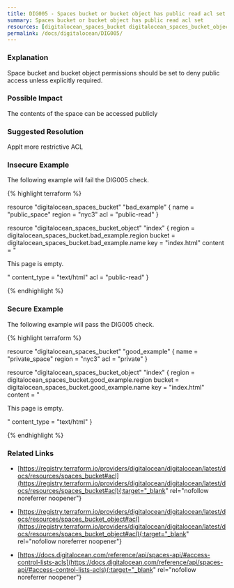 ```yaml
---
title: DIG005 - Spaces bucket or bucket object has public read acl set
summary: Spaces bucket or bucket object has public read acl set 
resources: [digitalocean_spaces_bucket digitalocean_spaces_bucket_object] 
permalink: /docs/digitalocean/DIG005/
---
```

### Explanation


Space bucket and bucket object permissions should be set to deny public access unless explicitly required.


### Possible Impact
The contents of the space can be accessed publicly

### Suggested Resolution
Applt more restrictive ACL


### Insecure Example

The following example will fail the DIG005 check.

{% highlight terraform %}

resource "digitalocean_spaces_bucket" "bad_example" {
  name   = "public_space"
  region = "nyc3"
  acl    = "public-read"
}

resource "digitalocean_spaces_bucket_object" "index" {
  region       = digitalocean_spaces_bucket.bad_example.region
  bucket       = digitalocean_spaces_bucket.bad_example.name
  key          = "index.html"
  content      = "<html><body><p>This page is empty.</p></body></html>"
  content_type = "text/html"
  acl          = "public-read"
}

{% endhighlight %}



### Secure Example

The following example will pass the DIG005 check.

{% highlight terraform %}

resource "digitalocean_spaces_bucket" "good_example" {
  name   = "private_space"
  region = "nyc3"
  acl    = "private"
}
  
resource "digitalocean_spaces_bucket_object" "index" {
  region       = digitalocean_spaces_bucket.good_example.region
  bucket       = digitalocean_spaces_bucket.good_example.name
  key          = "index.html"
  content      = "<html><body><p>This page is empty.</p></body></html>"
  content_type = "text/html"
}

{% endhighlight %}



### Related Links


- [https://registry.terraform.io/providers/digitalocean/digitalocean/latest/docs/resources/spaces_bucket#acl](https://registry.terraform.io/providers/digitalocean/digitalocean/latest/docs/resources/spaces_bucket#acl){:target="_blank" rel="nofollow noreferrer noopener"}

- [https://registry.terraform.io/providers/digitalocean/digitalocean/latest/docs/resources/spaces_bucket_object#acl](https://registry.terraform.io/providers/digitalocean/digitalocean/latest/docs/resources/spaces_bucket_object#acl){:target="_blank" rel="nofollow noreferrer noopener"}

- [https://docs.digitalocean.com/reference/api/spaces-api/#access-control-lists-acls](https://docs.digitalocean.com/reference/api/spaces-api/#access-control-lists-acls){:target="_blank" rel="nofollow noreferrer noopener"}


